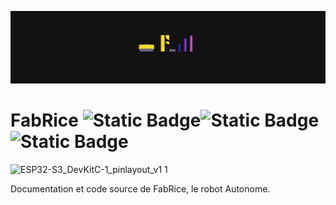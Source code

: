 ![alt text](https://github.com/carpuplay/FabRice/blob/main/media/banner.png)
# FabRice ![Static Badge](https://img.shields.io/badge/Distribution-v0.1_alpha-red)![Static Badge](https://img.shields.io/badge/See%20our%20Workflow-black?logo=notion&link=https%3A%2F%2Fwww.notion.so%2Fteam%2F02e4a775-5faf-4f9c-b3c9-5d9b888db163%2Fjoin)![Static Badge](https://img.shields.io/badge/PCB-darkblue?logo=Kicad)

![ESP32-S3_DevKitC-1_pinlayout_v1 1](https://github.com/carpuplay/FabRice/assets/105707690/64d5f942-d811-402e-b000-f915fcbd22b8)


Documentation et code source de FabRice, le robot Autonome.
